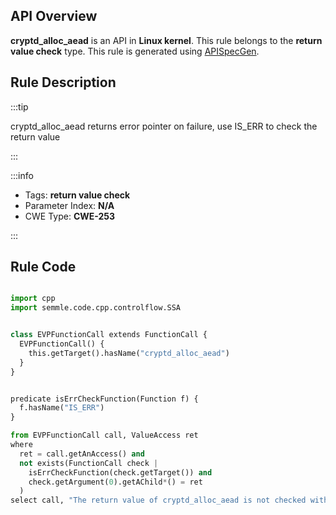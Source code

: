 ---
---


## API Overview
**cryptd_alloc_aead** is an API in **Linux kernel**. This rule belongs to the **return value check** type. This rule is generated using [APISpecGen](../../tools/APISpecGen).
## Rule Description

:::tip

cryptd_alloc_aead returns error pointer on failure, use IS_ERR to check the return value

:::

:::info

- Tags: **return value check**
- Parameter Index: **N/A**
- CWE Type: **CWE-253**

:::

## Rule Code
```python

import cpp
import semmle.code.cpp.controlflow.SSA


class EVPFunctionCall extends FunctionCall {
  EVPFunctionCall() {
    this.getTarget().hasName("cryptd_alloc_aead")
  }
}


predicate isErrCheckFunction(Function f) {
  f.hasName("IS_ERR") 
}

from EVPFunctionCall call, ValueAccess ret
where
  ret = call.getAnAccess() and
  not exists(FunctionCall check |
    isErrCheckFunction(check.getTarget()) and
    check.getArgument(0).getAChild*() = ret
  )
select call, "The return value of cryptd_alloc_aead is not checked with IS_ERR."
    
```
